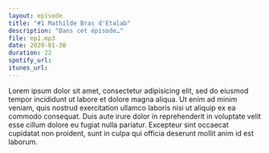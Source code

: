 ```yaml
---
layout: episode
title: "#1 Mathilde Bras d'Etalab"
description: "Dans cet épisode…"
file: ep1.mp3
date: 2020-01-30
duration: 22
spotify_url:
itunes_url:
---
```


Lorem ipsum dolor sit amet, consectetur adipisicing elit, sed do eiusmod tempor incididunt ut labore et dolore magna aliqua. Ut enim ad minim veniam, quis nostrud exercitation ullamco laboris nisi ut aliquip ex ea commodo consequat. Duis aute irure dolor in reprehenderit in voluptate velit esse cillum dolore eu fugiat nulla pariatur. Excepteur sint occaecat cupidatat non proident, sunt in culpa qui officia deserunt mollit anim id est laborum.
